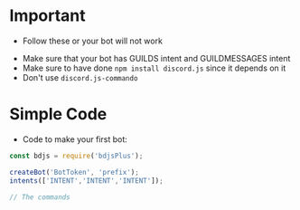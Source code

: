 # Important
* Follow these or your bot will not work
- Make sure that your bot has GUILDS intent and GUILDMESSAGES intent
- Make sure to have done `npm install discord.js` since it depends on it
- Don't use `discord.js-commando`
# Simple Code
* Code to make your first bot:
```js
const bdjs = require('bdjsPlus');

createBot('BotToken', 'prefix');
intents(['INTENT','INTENT','INTENT']);

// The commands
```
